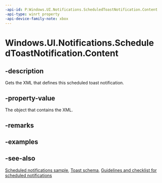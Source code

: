 ```yaml
---
-api-id: P:Windows.UI.Notifications.ScheduledToastNotification.Content
-api-type: winrt property
-api-device-family-note: xbox
---
```


<!-- Property syntax
public Windows.Data.Xml.Dom.XmlDocument Content { get; }
-->

# Windows.UI.Notifications.ScheduledToastNotification.Content

## -description
Gets the XML that defines this scheduled toast notification.

## -property-value
The object that contains the XML.

## -remarks

## -examples

## -see-also
[Scheduled notifications sample](https://github.com/microsoftarchive/msdn-code-gallery-microsoft/tree/master/Official%20Windows%20Platform%20Sample/Windows%208.1%20Store%20app%20samples/99866-Windows%208.1%20Store%20app%20samples/Scheduled%20notifications%20sample), [Toast schema](https://docs.microsoft.com/uwp/schemas/tiles/toastschema/schema-root), [Guidelines and checklist for scheduled notifications](https://docs.microsoft.com/windows/uwp/controls-and-patterns/tiles-and-notifications-choosing-a-notification-delivery-method)
